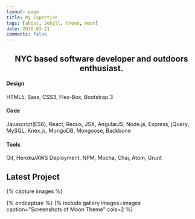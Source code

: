 ```yaml
---
layout: page
title: My Expertise
tags: [about, Jekyll, theme, moon]
date: 2016-03-21
comments: false
---
```


<div class="container">
  <div class="user-details">
    <center><h2> NYC based software developer and outdoors enthusiast. </h2></center>
  </div>
  <div class="row user">
    <div class="three rows">
      <h4>Design</h4>
      <div class="dev-icons">
      <i class="devicon-html5-plain-wordmark"></i>
      <i class="devicon-bootstrap-plain-wordmark colored"></i>
      <i class="devicon-sass-original colored"></i>
      </div>
      <p>HTML5, Sass, CSS3, Flex-Box, Bootstrap 3</p>
    </div>
    <div class="three rows">
      <h4>Code</h4>
      <div class="dev-icons">
        <i class="devicon-javascript-plain colored"></i>
        <i class="devicon-react-original-wordmark colored"></i>
        <i class="devicon-nodejs-plain-wordmark"></i>
        <i class="devicon-mysql-plain-wordmark colored"></i>
      </div>
      <p>Javascript(ES6), React, Redux, JSX, AngularJS, Node.js, Express, jQuery, MySQL, Knex.js, MongoDB, Mongoose, Backbone</p>
    </div>
    <div class="three rows">
      <h4>Tools</h4>
      <div class="dev-icons">
      <i class="devicon-git-plain"></i>
      <i class="devicon-atom-original-wordmark"></i>
      <i class="devicon-heroku-plain-wordmark colored"></i>
      </div>
      <p>Git, Heroku/AWS Deployment, NPM, Mocha, Chai, Atom, Grunt</p>
    </div>
  </div>
</div>


## Latest Project

{% capture images %}

{% endcapture %}
{% include gallery images=images caption="Screenshots of Moon Theme" cols=2 %}
